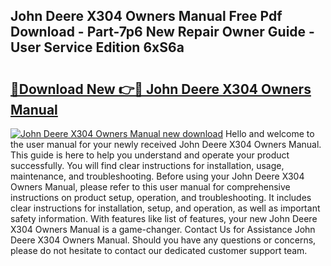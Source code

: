 ## John Deere X304 Owners Manual Free Pdf Download - Part-7p6 New Repair Owner Guide - User Service Edition 6xS6a

# <h2><a href="http://bc87802.oget.top/?id=John+Deere+X304+Owners+Manual">🔗Download New 👉🔴 John Deere X304 Owners Manual</a></h2>

[![John Deere X304 Owners Manual new download](https://i.imgur.com/5g1atiW.png)](http://bc87802.oget.top/?id=John+Deere+X304+Owners+Manual)
Hello and welcome to the user manual for your newly received John Deere X304 Owners Manual. This guide is here to help you understand and operate your product successfully. You will find clear instructions for installation, usage, maintenance, and troubleshooting. Before using your John Deere X304 Owners Manual, please refer to this user manual for comprehensive instructions on product setup, operation, and troubleshooting. It includes clear instructions for installation, setup, and operation, as well as important safety information. With features like list of features, your new John Deere X304 Owners Manual is a game-changer. Contact Us for Assistance John Deere X304 Owners Manual. Should you have any questions or concerns, please do not hesitate to contact our dedicated customer support team.

